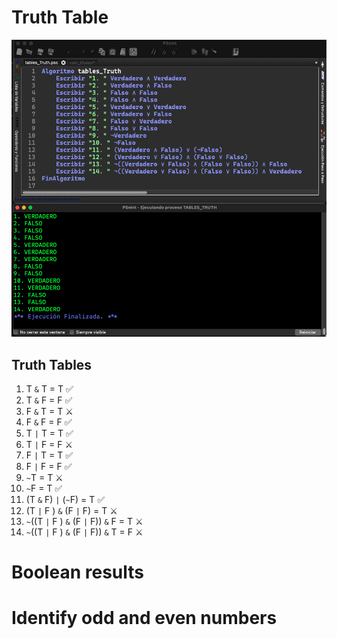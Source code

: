 # Truth Table

![](./img/table.png)

## Truth Tables

1. T `&` T = T ✅
2. T `&` F = F ✅
3. F `&` T = T ⚔️
4. F `&` F = F ✅
5. T `|` T = T ✅
6. T `|` F = F ⚔️
7. F `|` T = T ✅
8. F `|` F = F ✅
9. `~`T = T ⚔️
10. `~`F = T ✅
11. (T `&` F) `|` (`~`F) = T ✅
12. (T `|` F ) `&` (F `|` F) = T ⚔️
13. `~`((T `|` F ) `&` (F `|` F)) `&` F = T ⚔️
14. `~`((T `|` F ) `&` (F `|` F)) `&` T = F ⚔️

# Boolean results



# Identify odd and even numbers

